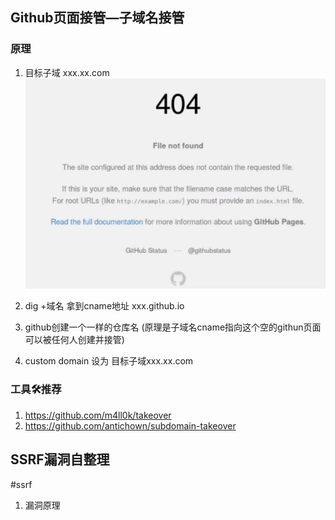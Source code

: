 



## Github页面接管—子域名接管
### 原理
1. 目标子域 xxx.xx.com
![github404](../media/github404.jpg)
2. dig +域名 拿到cname地址
xxx.github.io

3. github创建一个一样的仓库名
(原理是子域名cname指向这个空的githun页面可以被任何人创建并接管)

4. custom domain 设为 目标子域xxx.xx.com

### 工具🛠️推荐
1. https://github.com/m4ll0k/takeover
2. https://github.com/antichown/subdomain-takeover

## SSRF漏洞自整理
#ssrf 
1. 漏洞原理